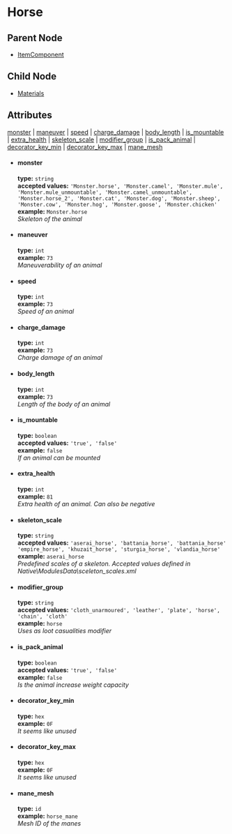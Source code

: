 # Horse

## Parent Node
- [ItemComponent](../../ItemComponent)

## Child Node
- [Materials](Materials)

## Attributes
[monster](#monster) | [maneuver](#maneuver) | [speed](#speed) | [charge_damage](#charge_damage) | [body_length](#body_length) | [is_mountable](#is_mountable) | [extra_health](#extra_health) | [skeleton_scale](#skeleton_scale) | [modifier_group](#modifier_group) | [is_pack_animal](#is_pack_animal) | [decorator_key_min](#decorator_key_min) | [decorator_key_max](#decorator_key_max) | [mane_mesh](#mane_mesh)
  
- #### monster
  **type:**  `string`  
  **accepted values:** `'Monster.horse', 'Monster.camel', 'Monster.mule', 'Monster.mule_unmountable', 'Monster.camel_unmountable', 'Monster.horse_2', 'Monster.cat', 'Monster.dog', 'Monster.sheep', 'Monster.cow', 'Monster.hog', 'Monster.goose', 'Monster.chicken'`  
  **example:** `Monster.horse`   
  *Skeleton of the animal*  
  
- #### maneuver
  **type:**  `int`   
  **example:** `73`  
  *Maneuverability of an animal*  
  
- #### speed
  **type:**  `int`   
  **example:** `73`  
  *Speed of an animal*  
  
- #### charge_damage
  **type:**  `int`   
  **example:** `73`  
  *Charge damage of an animal*  
  
- #### body_length
  **type:**  `int`   
  **example:** `73`  
  *Length of the body of an animal*  
  
- #### is_mountable
  **type:**  `boolean`   
  **accepted values:** `'true', 'false'`  
  **example:** `false`  
  *If an animal can be mounted*  
  
- #### extra_health
  **type:**  `int`   
  **example:** `81`  
  *Extra health of an animal. Can also be negative*  
  
- #### skeleton_scale
  **type:**  `string`   
  **accepted values:** `'aserai_horse', 'battania_horse', 'battania_horse' 'empire_horse', 'khuzait_horse', 'sturgia_horse', 'vlandia_horse'`  
  **example:** `aserai_horse`  
  *Predefined scales of a skeleton.*
  *Accepted values defined in Native\ModulesData\sceleton_scales.xml*  
  
- #### modifier_group
  **type:**  `string`   
  **accepted values:** `'cloth_unarmoured', 'leather', 'plate', 'horse',  
  'chain', 'cloth'`  
  **example:** `horse`  
  *Uses as loot casualities modifier*  
  
- #### is_pack_animal
  **type:**  `boolean`   
  **accepted values:** `'true', 'false'`  
  **example:** `false`  
  *Is the animal increase weight capacity*  
  
- #### decorator_key_min
  **type:**  `hex`    
  **example:** `0F`  
  *It seems like unused*  
  
- #### decorator_key_max
  **type:**  `hex`    
  **example:** `0F`  
  *It seems like unused*  
  
- #### mane_mesh
  **type:**  `id`    
  **example:** `horse_mane`  
  *Mesh ID of the manes*  
  